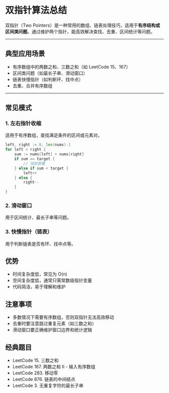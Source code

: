 # 双指针算法总结

双指针（Two Pointers）是一种常用的数组、链表处理技巧，适用于**有序结构或区间类问题**。通过维护两个指针，能高效解决查找、去重、区间统计等问题。

---

## 典型应用场景

- 有序数组中的两数之和、三数之和（如 LeetCode 15、167）
- 区间类问题（如最长子串、滑动窗口）
- 链表快慢指针（如判断环、找中点）
- 去重、合并有序数组

---

## 常见模式

### 1. 左右指针收缩

适用于有序数组，查找满足条件的区间或元素对。

```go
left, right := 0, len(nums)-1
for left < right {
    sum := nums[left] + nums[right]
    if sum == target {
        // 找到答案
    } else if sum < target {
        left++
    } else {
        right--
    }
}
```

### 2. 滑动窗口
用于区间统计、最长子串等问题。

### 3. 快慢指针（链表）
用于判断链表是否有环、找中点等。

## 优势
- 时间复杂度低，常见为 O(n)
- 空间复杂度低，通常只需常数级指针变量
- 代码简洁，易于理解和维护

## 注意事项
- 多数情况下需要有序数组，否则双指针无法高效移动
- 去重时要注意跳过重复元素（如三数之和）
- 滑动窗口要正确维护窗口边界和统计逻辑

## 经典题目
- LeetCode 15. 三数之和
- LeetCode 167. 两数之和 II - 输入有序数组
- LeetCode 283. 移动零
- LeetCode 876. 链表的中间结点
- LeetCode 3. 无重复字符的最长子串

